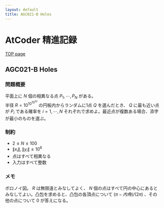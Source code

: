```yaml
---
layout: default
title: AGC021-B Holes
---
```


# **AtCoder 精進記録**
[TOP page](../)
## AGC021-B Holes
### 問題概要
平面上に $N$ 個の相異なる点 $P_1, \cdots, P_N$ がある。  
半径 $R=10^{10^{10^{10}}}$ の円板内からランダムに1点 $Q$ を選んだとき、 $Q$ に最も近い点が $P_i$ である確率を $i = 1, \cdots, N$ それぞれで求めよ。最近点が複数ある場合、添字が最小のものを選ぶ。  

### 制約
- $2 \le N \le 100$
- $\|x_i\|, \|y_i\| \le 10^6$
- 点はすべて相異なる
- 入力はすべて整数

### メモ
ボロノイ図。 $R$ は無限遠とみなしてよく、 $N$ 個の点はすべて円の中心にあるとみなしてよい。凸包を求めると、凸包の各頂点について $(\pi-内角)/(2\pi)$ 、その他の点について $0$ が答えになる。
